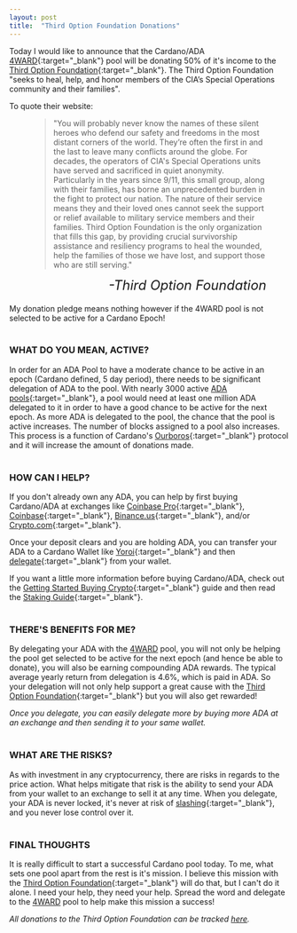 ```yaml
---
layout: post
title:  "Third Option Foundation Donations"
---
```

Today I would like to announce that the Cardano/ADA [4WARD](https://adapools.org/pool/b6063f0f2fa05d98132f15defed4c69c06ea61451b4ea4cea0ce1b80){:target="_blank"} pool will be donating 50% of it's income to the [Third Option Foundation](https://www.thirdoptionfoundation.org/){:target="_blank"}.  The Third Option Foundation "seeks to heal, help, and honor members of the CIA’s Special Operations community and their families".

To quote their website:
<figure>
    <blockquote>
        <div class="quote-line-container">
            <p class="quote">"You will probably never know the names of these silent heroes who defend our safety and freedoms in the most distant corners of the world. They’re often the first in and the last to leave many conflicts around the globe. For decades, the operators of CIA's Special Operations units have served and sacrificed in quiet anonymity.  Particularly in the years since 9/11, this small group, along with their families, has borne an unprecedented burden in the fight to protect our nation. The nature of their service means they and their loved ones cannot seek the support or relief available to military service members and their families. Third Option Foundation is the only organization that fills this gap, by providing crucial survivorship assistance and resiliency programs to heal the wounded, help the families of those we have lost, and support those who are still serving."</p>
        </div>
    </blockquote>
    <figcaption style="float:right !important"><cite style="font-size:24px !important">-Third Option Foundation</cite></figcaption>
</figure>
<br />
<br />

My donation pledge means nothing however if the 4WARD pool is not selected to be active for a Cardano Epoch!
<br />
<br />

### WHAT DO YOU MEAN, ACTIVE? ###
In order for an ADA Pool to have a moderate chance to be active in an epoch (Cardano defined, 5 day period), there needs to be significant delegation of ADA to the pool.  With nearly 3000 active [ADA pools](https://pooltool.io/){:target="_blank"}, a pool would need at least one million ADA delegated to it in order to have a good chance to be active for the next epoch.  As more ADA is delegated to the pool, the chance that the pool is active increases.  The number of blocks assigned to a pool also increases.  This process is a function of Cardano's [Ourboros](https://cardano.org/ouroboros/){:target="_blank"} protocol and it will increase the amount of donations made.
<br />
<br />

### HOW CAN I HELP? ###
If you don't already own any ADA, you can help by first buying Cardano/ADA at exchanges like [Coinbase Pro](https://pro.coinbase.com/){:target="_blank"}, [Coinbase](https://coinbase.com){:target="_blank"}, [Binance.us](https://www.binance.us/en/home){:target="_blank"}, and/or [Crypto.com](https://crypto.com/){:target="_blank"}.  

Once your deposit clears and you are holding ADA, you can transfer your ADA to a Cardano Wallet like [Yoroi](https://yoroi-wallet.com/#/){:target="_blank"} and then [delegate](/2021/11/23/staking-guide/){:target="_blank"} from your wallet.

If you want a little more information before buying Cardano/ADA, check out the [Getting Started Buying Crypto](/2021/11/29/buying-crypto/){:target="_blank"} guide and then read the [Staking Guide](/2021/11/23/staking-guide/){:target="_blank"}.
<br />
<br />

### THERE'S BENEFITS FOR ME? ###
By delegating your ADA with the [4WARD](https://4wardpool.swiftcryptollc.com) pool, you will not only be helping the pool get selected to be active for the next epoch (and hence be able to donate), you will also be earning compounding ADA rewards.  The typical average yearly return from delegation is 4.6%, which is paid in ADA.  So your delegation will not only help support a great cause with the [Third Option Foundation](https://www.thirdoptionfoundation.org/){:target="_blank"} but you will also get rewarded! 

_Once you delegate, you can easily delegate more by buying more ADA at an exchange and then sending it to your same wallet._
<br />
<br />

### WHAT ARE THE RISKS? ###
As with investment in any cryptocurrency, there are risks in regards to the price action.  What helps mitigate that risk is the ability to send your ADA from your wallet to an exchange to sell it at any time.  When you delegate, your ADA is never locked, it's never at risk of [slashing](https://cryptorobin.com/what-is-slashing/){:target="_blank"}, and you never lose control over it.
<br />
<br />

### FINAL THOUGHTS ###
It is really difficult to start a successful Cardano pool today.  To me, what sets one pool apart from the rest is it's mission.  I believe this mission with the [Third Option Foundation](https://www.thirdoptionfoundation.org/){:target="_blank"} will do that, but I can't do it alone.  I need your help, they need your help.  Spread the word and delegate to the [4WARD](https://4wardpool.swiftcryptollc.com) pool to help make this mission a success!

_All donations to the Third Option Foundation can be tracked [here](/missions/third-option-foundation#tof-donations)._